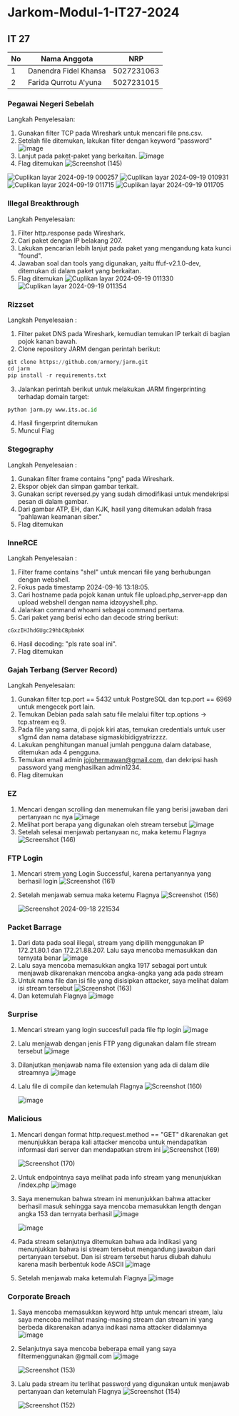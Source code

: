 # Jarkom-Modul-1-IT27-2024

## IT 27

| No  | Nama Anggota          | NRP        |
| --- | --------------------- | ---------- |
| 1   | Danendra Fidel Khansa | 5027231063 |
| 2   | Farida Qurrotu A'yuna | 5027231015 |

### Pegawai Negeri Sebelah

  Langkah Penyelesaian:

  1. Gunakan filter TCP pada Wireshark untuk mencari file pns.csv.
  2. Setelah file ditemukan, lakukan filter dengan keyword "password"
     ![image](https://github.com/user-attachments/assets/2b7ce85f-a6d6-4e96-9a3a-02105df6465d)
  4. Lanjut pada paket-paket yang berkaitan.
     ![image](https://github.com/user-attachments/assets/d93b4b6a-3f57-497a-98e6-aee098f5f7be)
  5. Flag ditemukan
     ![Screenshot (145)](https://github.com/user-attachments/assets/70769ff5-c9a7-4dc1-bda2-7b92d9b654ef)

![Cuplikan layar 2024-09-19 000257](https://github.com/user-attachments/assets/bb23a573-f8c8-4ce9-8835-e4b60c7ee1b7)
![Cuplikan layar 2024-09-19 010931](https://github.com/user-attachments/assets/99de537d-531c-4962-81e6-de57f0340bb8)
![Cuplikan layar 2024-09-19 011715](https://github.com/user-attachments/assets/7ec5326f-5f91-445f-96e5-61f871bbc38b)
![Cuplikan layar 2024-09-19 011705](https://github.com/user-attachments/assets/ec484556-d19e-4b33-ba41-896fd5dd4c39)

### Illegal Breakthrough

  Langkah Penyelesaian:

  1. Filter http.response pada Wireshark.
  2. Cari paket dengan IP belakang 207.
  3. Lakukan pencarian lebih lanjut pada paket yang mengandung kata kunci "found".
  4. Jawaban soal dan tools yang digunakan, yaitu ffuf-v2.1.0-dev, ditemukan di dalam paket yang berkaitan.
  5. Flag ditemukan
![Cuplikan layar 2024-09-19 011330](https://github.com/user-attachments/assets/6a94b306-b49d-451b-89cc-d11c7dc5e11c)
![Cuplikan layar 2024-09-19 011354](https://github.com/user-attachments/assets/94c02213-9108-4c7b-bd28-1b2b2dcdc226)


### Rizzset

  Langkah Penyelesaian :

  1. Filter paket DNS pada Wireshark, kemudian temukan IP terkait di bagian pojok kanan bawah.
  2. Clone repository JARM dengan perintah berikut:
  ```py
  git clone https://github.com/armory/jarm.git
  cd jarm
  pip install -r requirements.txt
  ```
  3. Jalankan perintah berikut untuk melakukan JARM fingerprinting terhadap domain target:
  ```py
  python jarm.py www.its.ac.id
  ```
  4. Hasil fingerprint ditemukan
  5. Muncul Flag

### Stegography

   Langkah Penyelesaian :

   1. Gunakan filter frame contains "png" pada Wireshark.
   2. Ekspor objek dan simpan gambar terkait.
   3. Gunakan script reversed.py yang sudah dimodifikasi untuk mendekripsi pesan di dalam gambar.
   4. Dari gambar ATP, EH, dan KJK, hasil yang ditemukan adalah frasa "pahlawan keamanan siber."
   5. Flag ditemukan

### InneRCE

  Langkah Penyelesaian :

  1. Filter frame contains "shel" untuk mencari file yang berhubungan dengan webshell.
  2. Fokus pada timestamp 2024-09-16 13:18:05.
  3. Cari hostname pada pojok kanan untuk file upload.php_server-app dan upload webshell dengan nama idzoyyshell.php.
  4. Jalankan command whoami sebagai command pertama.
  5. Cari paket yang berisi echo dan decode string berikut:
```
cGxzIHJhdGUgc29hbCBpbmkK
```
  6. Hasil decoding: "pls rate soal ini".
  7. Flag ditemukan

### Gajah Terbang (Server Record)

  Langkah Penyelesaian:
  1. Gunakan filter tcp.port == 5432 untuk PostgreSQL dan tcp.port == 6969 untuk mengecek port lain.
  2. Temukan Debian pada salah satu file melalui filter tcp.options -> tcp.stream eq 9.
  3. Pada file yang sama, di pojok kiri atas, temukan credentials untuk user s1gm4 dan nama database sigmaskibidigyatrizzzz.
  4. Lakukan penghitungan manual jumlah pengguna dalam database, ditemukan ada 4 pengguna.
  5. Temukan email admin jojohermawan@gmail.com, dan dekripsi hash password yang menghasilkan admin1234.
  6. Flag ditemukan

### EZ

1. Mencari dengan scrolling dan menemukan file yang berisi jawaban dari pertanyaan nc nya
   ![image](https://github.com/user-attachments/assets/89bf524c-52ed-47b5-9945-30cc461362b8)
2. Melihat port berapa yang digunakan oleh stream tersebut
   ![image](https://github.com/user-attachments/assets/9e3ed6a8-821b-41fa-80df-bf11652934ec)
3. Setelah selesai menjawab pertanyaan nc, maka ketemu Flagnya
   ![Screenshot (146)](https://github.com/user-attachments/assets/93664775-dec1-4db6-a97b-35efd85a8a68)

### FTP Login

1. Mencari strem yang Login Successful, karena pertanyannya yang berhasil login
   ![Screenshot (161)](https://github.com/user-attachments/assets/a387bae2-ed99-43c9-8780-18fa03522a3c)
2. Setelah menjawab semua maka ketemu Flagnya
   ![Screenshot (156)](https://github.com/user-attachments/assets/31c77d30-d760-482c-beaa-1e17f8ed1344)

    ![Screenshot 2024-09-18 221534](https://github.com/user-attachments/assets/f35700f4-f506-4570-b2f4-49be94970c1c)

### Packet Barrage

1. Dari data pada soal illegal, stream yang dipilih menggunakan IP 172.21.80.1 dan 172.21.88.207. Lalu saya mencoba memasukkan  dan ternyata benar
   ![image](https://github.com/user-attachments/assets/2240c06b-c345-48b5-832e-19a72b1963e2)
2. Lalu saya mencoba memasukkan angka 1917 sebagai port untuk menjawab dikarenakan mencoba angka-angka yang ada pada stream
3. Untuk nama file dan isi file yang disisipkan attacker, saya melihat dalam isi stream tersebut
   ![Screenshot (163)](https://github.com/user-attachments/assets/c6ec9b41-992e-42b2-a26f-e8d327949cea)
4. Dan ketemulah Flagnya
   ![image](https://github.com/user-attachments/assets/7d43236d-552e-4f7d-aefe-fd80f4d8cc3d)

### Surprise

1. Mencari stream yang login succesfull pada file ftp login
   ![image](https://github.com/user-attachments/assets/0251fcb1-c7da-49b6-a3b2-5ab525f49a22)
2. Lalu menjawab dengan jenis FTP yang digunakan dalam file stream tersebut
   ![image](https://github.com/user-attachments/assets/9e3d754a-6d36-407b-83ec-0520d21e5507)
3. Dilanjutkan menjawab nama file extension yang ada di dalam dile streamnya
   ![image](https://github.com/user-attachments/assets/6e0f48ed-95a2-48ea-bf77-2d670ada481a)
4. Lalu file di compile dan ketemulah Flagnya
   ![Screenshot (160)](https://github.com/user-attachments/assets/fe857501-d662-4cf9-a5f5-478930e12b5c)

    ![image](https://github.com/user-attachments/assets/060921d8-60be-4e96-acc9-1c8cdb73d567)

### Malicious

1. Mencari dengan format http.request.method == "GET" dikarenakan get menunjukkan berapa kali attacker mencoba untuk mendapatkan informasi dari server dan mendapatkan strem ini
   ![Screenshot (169)](https://github.com/user-attachments/assets/31aa19df-95d3-4a35-a45b-a12e8a4bf634)

   ![Screenshot (170)](https://github.com/user-attachments/assets/d224a6dc-fb2d-4c3a-a6e3-5d4b07f7af49)
3. Untuk endpointnya saya melihat pada info stream yang menunjukkan /index.php
   ![image](https://github.com/user-attachments/assets/27cd5182-411e-48db-a962-630c7aaa017c)
4. Saya menemukan bahwa stream ini menunjukkan bahwa attacker berhasil masuk sehingga saya mencoba memasukkan length dengan angka 153 dan ternyata berhasil
   ![image](https://github.com/user-attachments/assets/4ec98380-4837-4a50-bcf7-25cff5d23017)

   ![image](https://github.com/user-attachments/assets/ea10d2ac-6538-406f-bbaa-be5710ae6e37)
5. Pada stream selanjutnya ditemukan bahwa ada indikasi yang menunjukkan bahwa isi stream tersebut mengandung jawaban dari pertanyaan tersebut. Dan isi stream tersebut harus diubah dahulu karena masih berbentuk kode ASCII
   ![image](https://github.com/user-attachments/assets/014cf942-1f19-42ff-9a93-93ac89ae5a64)
6. Setelah menjawab maka ketemulah Flagnya
   ![image](https://github.com/user-attachments/assets/b84c3afc-2ef5-4c76-ae99-146b109481ff)

### Corporate Breach

1. Saya mencoba memasukkan keyword http untuk mencari stream, lalu saya mencoba melihat masing-masing stream dan stream ini yang berbeda dikarenakan adanya indikasi nama attacker didalamnya
   ![image](https://github.com/user-attachments/assets/31b7d304-4607-416a-8736-d8939f7296ca)
2. Selanjutnya saya mencoba beberapa email yang saya filtermenggunakan @gmail.com
   ![image](https://github.com/user-attachments/assets/78d93f8d-4ae0-4f19-ae47-7b77d01bd120)

   ![Screenshot (153)](https://github.com/user-attachments/assets/48323798-c86b-4680-a5c6-3a84e05d2ae0)
4. Lalu pada stream itu terlihat password yang digunakan untuk menjawab pertanyaan dan ketemulah Flagnya
   ![Screenshot (154)](https://github.com/user-attachments/assets/3834b9dd-fd46-454e-a9e3-ee119a6cef42)
   
   ![Screenshot (152)](https://github.com/user-attachments/assets/5b42f320-bd72-4157-8e1a-ed14f2c415ba)




